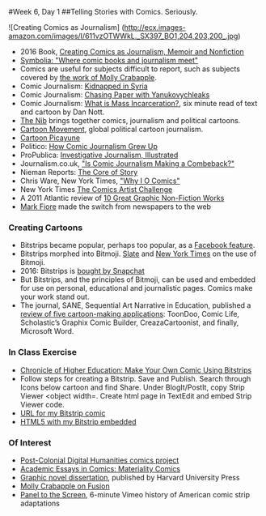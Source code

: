#Week 6, Day 1
##Telling Stories with Comics. Seriously.

![Creating Comics as Journalism]
(http://ecx.images-amazon.com/images/I/611vzOTWWkL._SX397_BO1,204,203,200_.jpg)

- 2016 Book, [Creating Comics as Journalism, Memoir and Nonfiction](http://www.amazon.com/Creating-Comics-Journalism-Memoir-Nonfiction-ebook/dp/B016C0KVGE/ref=sr_1_1?s=books&ie=UTF8&qid=1457910272&sr=1-1&keywords=creating+comics+as+journalism+memoir+and+nonfiction)
- [Symbolia: "Where comic books and journalism meet"](http://www.symboliamag.com/)
- Comics are useful for subjects difficult to report, such as subjects covered by [the work of Molly Crabapple](https://www.vice.com/author/Molly-Crabapple).
- Comic Journalism: [Kidnapped in Syria](http://narrative.ly/meet-the-press/kidnapped-in-syria/)
- Comic Journalism: [Chasing Paper with Yanukovychleaks](http://niemanreports.org/articles/chasing-paper-with-yanukovychleaks/)
- Comic Journalism: [What is Mass Incarceration?](https://medium.com/@dan_nott/what-is-mass-incarceration-ff737196580#.h48rmo8nr), six minute read of text and cartoon by Dan Nott.
- [The Nib](https://thenib.com/about) brings together comics, journalism and political cartoons.
- [Cartoon Movement](http://www.cartoonmovement.com/), global political cartoon journalism.
- [Cartoon Picayune](http://www.cartoonpicayune.com/)
- Politico: [How Comic Journalism Grew Up](http://www.politico.eu/article/how-comic-journalism-grew-up/)
- ProPublica: [Investigative Journalism, Illustrated](http://www.propublica.org/article/investigative-journalism-illustrated-a-qa-with-level-14-creators)
- Journalism.co.uk, ["Is Comic Journalism Making a Combeback?"](https://www.journalism.co.uk/news/is-comics-journalism-making-a-comeback-/s2/a566260/)
- Nieman Reports: [The Core of Story](http://niemanreports.org/articles/the-core-of-story/)
- Chris Ware, New York Times, ["Why I O Comics"](http://www.nytimes.com/interactive/2014/07/17/books/review/18ware.html?_r=0)
- New York Times [The Comics Artist Challenge](http://www.nytimes.com/interactive/2015/10/12/books/review/18roundup.html)
- A 2011 Atlantic review of [10 Great Graphic Non-Fiction Works](http://www.theatlantic.com/entertainment/archive/2011/08/comic-books-as-journalism-10-masterpieces-of-graphic-nonfiction/243351/)
- [Mark Fiore](https://www.markfiore.com/) made the switch from newspapers to the web

### Creating Cartoons
- Bitstrips became popular, perhaps too popular, as a [Facebook feature](https://www.facebook.com/games/bitstrips/).
- Bitstrips morphed into Bitmoji. [Slate](http://www.slate.com/articles/technology/users/2016/01/bitmoji_the_silly_cartoon_avatars_that_say_everything_you_can_t.html) and [New York Times](http://www.nytimes.com/2015/10/04/fashion/my-bitmoji-my-better-self.html?_r=0) on the use of Bitmoji.
- 2016: Bitstrips is [bought by Snapchat](http://thenextweb.com/apps/2016/03/25/snapchat-buys-bitstrips-for-100-million/?utm_source=socialtimes&utm_medium=newsletter&utm_campaign=dailynewsletter20160325)
- But Bitstrips, and the principles of Bitmoji, can be used and embedded for use on personal, educational and journalistic pages. Comics make your work stand out.
- The journal, SANE, Sequential Art Narrative in Education, published a [review of five cartoon-making applications](http://digitalcommons.unl.edu/cgi/viewcontent.cgi?article=1040&context=sane):	ToonDoo,	Comic	Life,	Scholastic’s	Graphix	Comic	Builder, CreazaCartoonist, and	finally,	Microsoft	Word.	

### In Class Exercise
- [Chronicle of Higher Education: Make Your Own Comic Using Bitstrips](http://chronicle.com/blogs/profhacker/make-your-own-comic-strip-using-bitstrips-for-projects-or-assignments/51571)
- Follow steps for creating a Bitstrip. Save and Publish. Search through Icons below cartoon and find Share. Under BlogIt/PostIt, copy Strip Viewer <object width=. Create html page in TextEdit and embed Strip Viewer code.
- [URL for my Bitstrip comic](http://bitstrips.com/r/HGSNK)
- [HTML5 with my Bitstrip embedded](http://jacklule.github.io/pages/Bitstrips.html)

### Of Interest
- [Post-Colonial Digital Humanities comics project](http://dhpoco.tumblr.com/tagged/comics)
- [Academic Essays in Comics: Materiality Comics](http://www.digitalhumanities.org/dhq/vol/9/4/000212/resources/pdf/000212.pdf)
- [Graphic novel dissertation](https://www.insidehighered.com/news/2015/03/17/comic-book-dissertation-demonstrates-capacity-picture-writing), published by Harvard University Press
- [Molly Crabapple on Fusion](https://fusion.net/author/molly-crabapple/)
- [Panel to the Screen](https://vimeo.com/172774784), 6-minute Vimeo history of American comic strip adaptations

